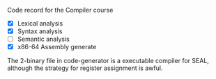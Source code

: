 Code record for the Compiler course

- [x] Lexical analysis
- [x] Syntax analysis
- [ ] Semantic analysis
- [x] x86-64 Assembly generate

The 2-binary file in code-generator is a executable compiler for SEAL, although the strategy for register assignment is awful.

